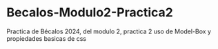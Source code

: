 # Becalos-Modulo2-Practica2

Practica de Bécalos 2024, del modulo 2, practica 2 uso de Model-Box y propiedades basicas de css

